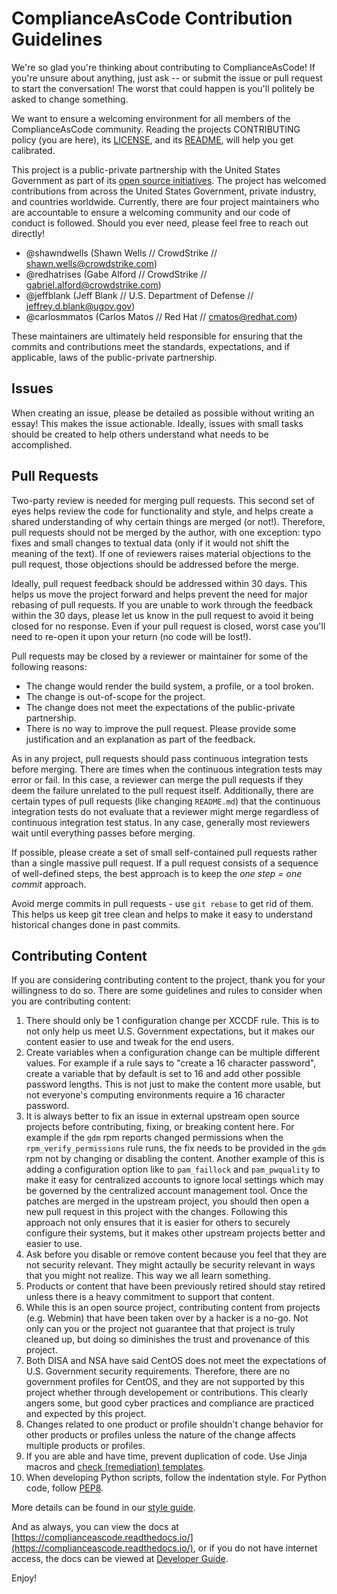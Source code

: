 ComplianceAsCode Contribution Guidelines
===

We're so glad you're thinking about contributing to ComplianceAsCode! If you're unsure about
anything, just ask -- or submit the issue or pull request to start the conversation! The worst that
could happen is you'll politely be asked to change something.

We want to ensure a welcoming environment for all members of the ComplianceAsCode community.
Reading the projects CONTRIBUTING policy (you are here), its
[LICENSE](https://github.com/ComplianceAsCode/content/blob/master/LICENSE), and its
[README](https://github.com/ComplianceAsCode/content/blob/master/README.md), will help you get
calibrated.

This project is a public-private partnership with the United States Government as part of its
[open source initiatives](https://code.nsa.gov/). The project has welcomed contributions from
across the United States Government, private industry, and countries worldwide. Currently, there
are four project maintainers who are accountable to ensure a welcoming community and our code of
conduct is followed. Should you ever need, please feel free to reach out directly!

- @shawndwells (Shawn Wells // CrowdStrike // shawn.wells@crowdstrike.com)
- @redhatrises  (Gabe Alford // CrowdStrike // gabriel.alford@crowdstrike.com)
- @jeffblank (Jeff Blank // U.S. Department of Defense // jeffrey.d.blank@ugov.gov)
- @carlosmmatos (Carlos Matos // Red Hat // cmatos@redhat.com)

These maintainers are ultimately held responsible for ensuring that the commits and contributions
meet the standards, expectations, and if applicable, laws of the public-private partnership.

Issues
---
When creating an issue, please be detailed as possible without writing an essay! This makes the
issue actionable. Ideally, issues with small tasks should be created to help others understand what
needs to be accomplished.

Pull Requests
---

Two-party review is needed for merging pull requests. This second set of eyes helps review the code
for functionality and style, and helps create a shared understanding of why certain things are
merged (or not!). Therefore, pull requests should not be merged by the author, with one exception:
typo fixes and small changes to textual data (only if it would not shift the meaning of the text).
If one of reviewers raises material objections to the pull request, those objections should be
addressed before the merge.

Ideally, pull request feedback should be addressed within 30 days. This helps us move the project
forward and helps prevent the need for major rebasing of pull requests. If you are unable to work
through the feedback within the 30 days, please let us know in the pull request to avoid it being
closed for no response. Even if your pull request is closed, worst case you'll need to re-open it
upon your return (no code will be lost!).

Pull requests may be closed by a reviewer or maintainer for some of the following reasons:
 - The change would render the build system, a profile, or a tool broken.
 - The change is out-of-scope for the project.
 - The change does not meet the expectations of the public-private partnership.
 - There is no way to improve the pull request.
Please provide some justification and an explanation as part of the feedback.

As in any project, pull requests should pass continuous integration tests before merging. There are
times when the continuous integration tests may error or fail. In this case, a reviewer can merge
the pull requests if they deem the failure unrelated to the pull request itself. Additionally,
there are certain types of pull requests (like changing `README.md`) that the continuous
integration tests do not evaluate that a reviewer might merge regardless of continuous integration
test status. In any case, generally most reviewers wait until everything passes before merging.

If possible, please create a set of small self-contained pull requests rather than a single
massive pull request. If a pull request consists of a sequence of well-defined steps, the best
approach is to keep the *one step = one commit* approach.

Avoid merge commits in pull requests - use `git rebase` to get rid of them. This helps us keep git
tree clean and helps to make it easy to understand historical changes done in past commits.

Contributing Content
---

If you are considering contributing content to the project, thank you for your willingness to do so.
There are some guidelines and rules to consider when you are contributing content:

1. There should only be 1 configuration change per XCCDF rule. This is to not only help us meet U.S. Government expectations, but it makes our content easier to use and tweak for the end users.
1. Create variables when a configuration change can be multiple different values. For example if a rule says to "create a 16 character password", create a variable that by default is set to 16 and add other possible password lengths. This is not just to make the content more usable, but not everyone's computing environments require a 16 character password.
1. It is always better to fix an issue in external upstream open source projects before contributing, fixing, or breaking content here. For example if the `gdm` rpm reports changed permissions when the `rpm_verify_permissions` rule runs, the fix needs to be provided in the `gdm` rpm not by changing or disabling the content. Another example of this is adding a configuration option like to `pam_faillock` and `pam_pwquality` to make it easy for centralized accounts to ignore local settings which may be governed by the centralized account management tool. Once the patches are merged in the upstream project, you should then open a new pull request in this project with the changes. Following this approach not only ensures that it is easier for others to securely configure their systems, but it makes other upstream projects better and easier to use.
1. Ask before you disable or remove content because you feel that they are not security relevant. They might actaully be security relevant in ways that you might not realize. This way we all learn something.
1. Products or content that have been previously retired should stay retired unless there is a heavy commitment to support that content.
1. While this is an open source project, contributing content from projects (e.g. Webmin) that have been taken over by a hacker is a no-go. Not only can you or the project not guarantee that that project is truly cleaned up, but doing so diminishes the trust and provenance of this project.
1. Both DISA and NSA have said CentOS does not meet the expectations of U.S. Government security requirements. Therefore, there are no government profiles for CentOS, and they are not supported by this project whether through developement or contributions. This clearly angers some, but good cyber practices and compliance are practiced and expected by this project.
1. Changes related to one product or profile shouldn't change behavior for other products or profiles unless the nature of the change affects multiple products or profiles.
1. If you are able and have time, prevent duplication of code. Use Jinja macros and [check (remediation) templates](/docs/manual/developer_guide.adoc#732-list-of-available-templates).
1. When developing Python scripts, follow the indentation style. For Python code, follow [PEP8](https://www.python.org/dev/peps/pep-0008/).

More details can be found in our [style guide](/docs/manual/developer/04_style_guide.md).

And as always, you can view the docs at [https://complianceascode.readthedocs.io/](https://complianceascode.readthedocs.io/),
or if you do not have internet access, the docs can be viewed at [Developer Guide](/docs/manual/developer_guide.adoc).

Enjoy!

